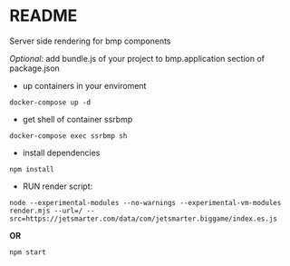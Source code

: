 # README #

Server side rendering for bmp components

*Optional*: add bundle.js of your project to bmp.application section of package.json

* up containers in your enviroment
```
docker-compose up -d
```

* get shell of container ssrbmp
```
docker-compose exec ssrbmp sh
```

* install dependencies
```
npm install
```

* RUN render script:
```
node --experimental-modules --no-warnings --experimental-vm-modules render.mjs --url=/ --src=https://jetsmarter.com/data/com/jetsmarter.biggame/index.es.js
```
**OR**
```
npm start
```
